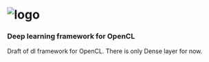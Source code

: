 # ![logo](https://drive.google.com/uc?id=1Pe_qvgtWcw3l_vTzwsIjdNVtovzlQAeZ)
### Deep learning framework for OpenCL


Draft of dl framework for OpenCL.
There is only Dense layer for now.
